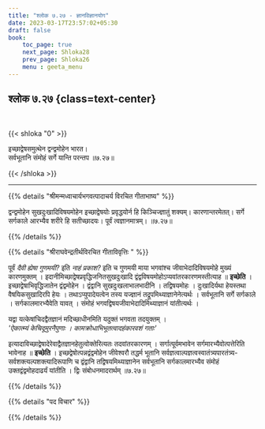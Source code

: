 ```yaml
---
title: "श्लोक ७.२७ - ज्ञानविज्ञानयोग"
date: 2023-03-17T23:57:02+05:30
draft: false
book:
    toc_page: true
    next_page: Shloka28
    prev_page: Shloka26
    menu : geeta_menu
---
```




## श्लोक ७.२७ {class=text-center}

<br/>

{{< shloka  "0"  >}}

इच्छाद्वेषसमुत्थेन द्वन्द्वमोहेन भारत।  
सर्वभूतानि संमोहं सर्गे यान्ति परन्तप ॥७.२७॥

{{< /shloka >}}

---


{{% details "श्रीमन्मध्वाचार्यभगवत्पादाचर्य विरचित  गीताभाष्य" %}}

द्वन्द्वमोहेन सुखदुःखादिविषयमोहेन इच्छाद्वेषयोः प्रवृद्धयोर्न हि किञ्चिज्ज्ञातुं 
शक्यम्। कारणान्तरमेतत्। सर्गे सर्गकाले आरभ्यैव शरीरे हि सतीच्छादयः। 
पूर्वं त्वज्ञानमात्रम्। ॥७.२७॥

{{% /details %}}



{{% details "श्रीराघवेन्द्रतीर्थविरचित गीताविवृत्तिः " %}}

पूर्वं *दैवी ह्येषा गुणमयी?* इति   *नाहं प्रकाश?* इति 
च गुणमयी माया भगवांश्च जीवाभेदादिविषयमोहे मुख्यं 
कारणमुक्तम्‌ । इदानीमिच्छाद्वेषप्रवृद्धिजनितसुखदुःखादि 
द्वंद्वविषयमोहोऽप्यवांतरकारणमस्तीत्याह ॥ 
**इच्छेति** । इच्छाद्वेषाभिवृद्धिजातेन द्वंद्वमोहेन । 
द्वंद्वानि सुखदुःखलाभालभादीनि । तद्विषयमोहः । 
दुःखादिर्यथा हेयस्तथा वैषयिकसुखादिरपि हेयः । 
तथाऽप्युपादेयत्वेन तस्य यज्ज्ञानं 
तद्रूपमिथ्याज्ञानेनेत्यर्थः । सर्वभूतानि सर्गे सर्गकाले ।
सर्गकालमारभ्यैवेति यावत् । संमोहं 
भगवद्विषयजीवाभेदादिमिथ्याज्ञानं यांतीत्यर्थः । 

यद्वा यत्केषांचिदद्वैतज्ञानं मदिच्छाधीनमिति यदुक्तं 
भगवता तदयुक्तम् ।    
*'ऐकात्म्यं केचिदूमुरनैपुणाः । कामक्रोधाभिभूतत्वादहंकारवशं गताः'*  

इत्यादाविच्छाद्वेषादेरेवाद्वैतज्ञानहेतुत्वोक्तेरित्यतः 
तदवांतरकारणम्‌ ।
सर्गात्पूर्वमभावेन सर्गमारभ्यैवोत्पत्तेरिति भावेनाह 
॥ **इच्छेति** । इच्छद्वेषोत्पन्नद्वंद्वमोहेन 
जीवेश्वरौ तद्धर्म भूतानि
सर्वज्ञत्वाल्पज्ञत्वस्वातंत्र्यपारतंत्र्य-
सर्वशक्त्यल्पशक्त्यादिरूपाणि च द्वंद्वानि 
तद्विषयमिथ्याज्ञानेन सर्वभूतानि सर्गकालमारभ्यैव संमोहं 
उक्तद्वंद्वमोहदाढर्यं यांतीति । द्विः संबोधनमादरार्थम्‌ 
॥७.२७॥

{{% /details %}}



{{% details "पद विचार" %}}


{{% /details %}}
